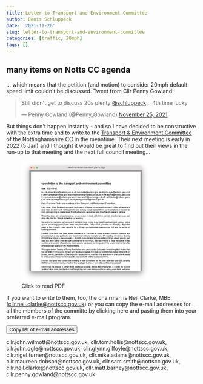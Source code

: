 ```yaml
---
title: Letter to Transport and Environment Committee
author: Denis Schluppeck
date: '2021-11-26'
slug: letter-to-transport-and-environment-committee
categories: [traffic, 20mph]
tags: []
---
```


## many items on Notts CC agenda

... which means that the petition (and motion) to consider 20mph default speed limit couldn't be discussed. Tweet from Cllr Penny Gowland:


<blockquote class="twitter-tweet"><p lang="en" dir="ltr">Still didn&#39;t get to discuss 20s plenty <a href="https://twitter.com/schluppeck?ref_src=twsrc%5Etfw">@schluppeck</a> .. 4th time lucky</p>&mdash; Penny Gowland (@Penny_Gowland) <a href="https://twitter.com/Penny_Gowland/status/1463958750520348679?ref_src=twsrc%5Etfw">November 25, 2021</a></blockquote> <script async src="https://platform.twitter.com/widgets.js" charset="utf-8"></script>

But things don't happen instantly - and so I have decided to be constructive with the extra time and to write to the <a href="https://www.nottinghamshire.gov.uk/dms/Committees/tabid/62/ctl/ViewCMIS_CommitteeDetails/mid/381/id/536/Default.aspx">Transport & Environment Committee</a> of the Nottinghamshire CC in the meantime. Their next meeting is early in 2022 (5 Jan) and I thought it would be great to find out their views in the run-up to that meeting and the next full council meeting...

<figure>
<a href="./letter-to-tAndE-committee.pdf"><img src="./letter-to-tAndE-committee.png"  width=80%/></a>

<figcaption>Click to read PDF</figcaption>
</figure>

If you want to write to them, too, the chairman is Neil Clarke, MBE (cllr.neil.clarke@nottscc.gov.uk) or you can copy  the e-mail addresses for all the members of the committe by clicking here and pasting them into your preferred e-mail program.

<button onclick="myFunction()">Copy list of e-mail addresses</button>

<p id="myInput">cllr.john.wilmott@nottscc.gov.uk, cllr.tom.hollis@nottscc.gov.uk, cllr.john.ogle@nottscc.gov.uk, cllr.glynn.gilfoyle@nottscc.gov.uk, cllr.nigel.turner@nottscc.gov.uk, cllr.mike.adams@nottscc.gov.uk, cllr.maureen.dobson@nottscc.gov.uk, cllr.sam.smith@nottscc.gov.uk, cllr.neil.clarke@nottscc.gov.uk, cllr.matt.barney@nottscc.gov.uk, cllr.penny.gowland@nottscc.gov.uk</p>

<script>
<!-- as per https://www.w3schools.com/howto/howto_js_c opy_clipboard.asp !-->

function myFunction() {
  /* Get the text field */
  var copyText = document.getElementById("myInput");



   /* Copy the text inside the text field */
  navigator.clipboard.writeText(copyText.innerText);

  /* Alert the copied text */
  alert("Copied email addresses. You can use them in your e-mail program.");
}
</script>

